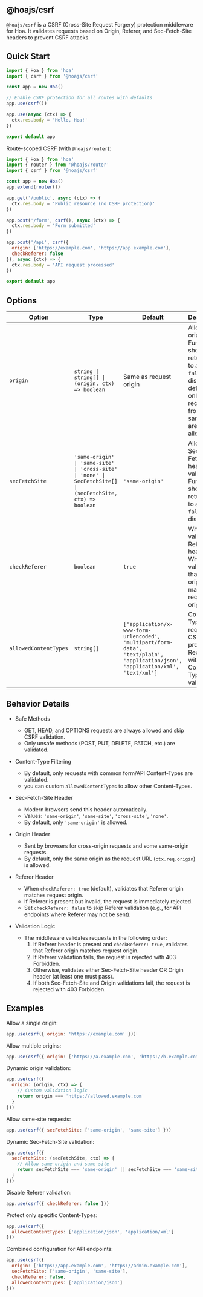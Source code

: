 ## @hoajs/csrf

`@hoajs/csrf` is a CSRF (Cross-Site Request Forgery) protection middleware for Hoa. It validates requests based on Origin, Referer, and Sec-Fetch-Site headers to prevent CSRF attacks.

## Quick Start

```js
import { Hoa } from 'hoa'
import { csrf } from '@hoajs/csrf'

const app = new Hoa()

// Enable CSRF protection for all routes with defaults
app.use(csrf())

app.use(async (ctx) => {
  ctx.res.body = 'Hello, Hoa!'
})

export default app
```

Route-scoped CSRF (with `@hoajs/router`):

```js
import { Hoa } from 'hoa'
import { router } from '@hoajs/router'
import { csrf } from '@hoajs/csrf'

const app = new Hoa()
app.extend(router())

app.get('/public', async (ctx) => {
  ctx.res.body = 'Public resource (no CSRF protection)'
})

app.post('/form', csrf(), async (ctx) => {
  ctx.res.body = 'Form submitted'
})

app.post('/api', csrf({
  origin: ['https://example.com', 'https://app.example.com'],
  checkReferer: false
}), async (ctx) => {
  ctx.res.body = 'API request processed'
})

export default app
```

## Options

| Option | Type | Default | Description |
| --- | --- | --- | --- |
| `origin` | `string \| string[] \| (origin, ctx) => boolean` | Same as request origin | Allowed origin(s). Function should return `true` to allow or `false` to disallow. By default, only requests from the same origin are allowed. |
| `secFetchSite` | `'same-origin' \| 'same-site' \| 'cross-site' \| 'none' \| SecFetchSite[] \| (secFetchSite, ctx) => boolean` | `'same-origin'` | Allowed Sec-Fetch-Site header value(s). Function should return `true` to allow or `false` to disallow. |
| `checkReferer` | `boolean` | `true` | Whether to validate the Referer header. When `true`, validates that Referer origin matches request origin. |
| `allowedContentTypes` | `string[]` | `['application/x-www-form-urlencoded', 'multipart/form-data', 'text/plain', 'application/json', 'application/xml', 'text/xml']` | Content-Types that require CSRF protection. Requests with other Content-Types skip validation. |

## Behavior Details

- Safe Methods
  - GET, HEAD, and OPTIONS requests are always allowed and skip CSRF validation.
  - Only unsafe methods (POST, PUT, DELETE, PATCH, etc.) are validated.

- Content-Type Filtering
  - By default, only requests with common form/API Content-Types are validated.
  - you can custom `allowedContentTypes` to allow other Content-Types.

- Sec-Fetch-Site Header
  - Modern browsers send this header automatically.
  - Values: `'same-origin'`, `'same-site'`, `'cross-site'`, `'none'`.
  - By default, only `'same-origin'` is allowed.

- Origin Header
  - Sent by browsers for cross-origin requests and some same-origin requests.
  - By default, only the same origin as the request URL (`ctx.req.origin`) is allowed.

- Referer Header
  - When `checkReferer: true` (default), validates that Referer origin matches request origin.
  - If Referer is present but invalid, the request is immediately rejected.
  - Set `checkReferer: false` to skip Referer validation (e.g., for API endpoints where Referer may not be sent).

- Validation Logic
  - The middleware validates requests in the following order:
    1. If Referer header is present and `checkReferer: true`, validates that Referer origin matches request origin.
    2. If Referer validation fails, the request is rejected with 403 Forbidden.
    3. Otherwise, validates either Sec-Fetch-Site header OR Origin header (at least one must pass).
    4. If both Sec-Fetch-Site and Origin validations fail, the request is rejected with 403 Forbidden.

## Examples

Allow a single origin:

```js
app.use(csrf({ origin: 'https://example.com' }))
```

Allow multiple origins:

```js
app.use(csrf({ origin: ['https://a.example.com', 'https://b.example.com'] }))
```

Dynamic origin validation:

```js
app.use(csrf({
  origin: (origin, ctx) => {
    // Custom validation logic
    return origin === 'https://allowed.example.com'
  }
}))
```

Allow same-site requests:

```js
app.use(csrf({ secFetchSite: ['same-origin', 'same-site'] }))
```

Dynamic Sec-Fetch-Site validation:

```js
app.use(csrf({
  secFetchSite: (secFetchSite, ctx) => {
    // Allow same-origin and same-site
    return secFetchSite === 'same-origin' || secFetchSite === 'same-site'
  }
}))
```

Disable Referer validation:

```js
app.use(csrf({ checkReferer: false }))
```

Protect only specific Content-Types:

```js
app.use(csrf({ 
  allowedContentTypes: ['application/json', 'application/xml'] 
}))
```

Combined configuration for API endpoints:

```js
app.use(csrf({
  origin: ['https://app.example.com', 'https://admin.example.com'],
  secFetchSite: ['same-origin', 'same-site'],
  checkReferer: false,
  allowedContentTypes: ['application/json']
}))
```